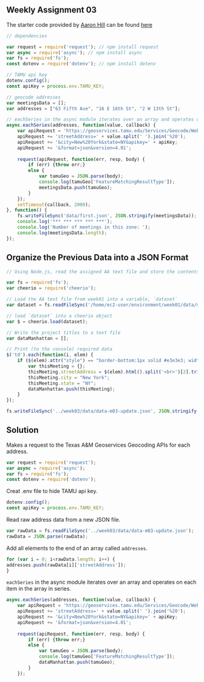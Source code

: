 ## Weekly Assignment 03

The starter code provided by [Aaron Hill](https://github.com/aaronxhill) can be found [here](https://github.com/visualizedata/data-structures/blob/master/weekly_assignment_03.md)

```javascript
// dependencies

var request = require('request'); // npm install request
var async = require('async'); // npm install async
var fs = require('fs');
const dotenv = require('dotenv'); // npm install dotenv

// TAMU api key
dotenv.config();
const apiKey = process.env.TAMU_KEY;

// geocode addresses
var meetingsData = [];
var addresses = ["63 Fifth Ave", "16 E 16th St", "2 W 13th St"];

// eachSeries in the async module iterates over an array and operates on each item in the array in series
async.eachSeries(addresses, function(value, callback) {
    var apiRequest = 'https://geoservices.tamu.edu/Services/Geocode/WebService/GeocoderWebServiceHttpNonParsed_V04_01.aspx?';
    apiRequest += 'streetAddress=' + value.split(' ').join('%20');
    apiRequest += '&city=New%20York&state=NY&apikey=' + apiKey;
    apiRequest += '&format=json&version=4.01';
    
    request(apiRequest, function(err, resp, body) {
        if (err) {throw err;}
        else {
            var tamuGeo = JSON.parse(body);
            console.log(tamuGeo['FeatureMatchingResultType']);
            meetingsData.push(tamuGeo);
        }
    });
    setTimeout(callback, 2000);
}, function() {
    fs.writeFileSync('data/first.json', JSON.stringify(meetingsData));
    console.log('*** *** *** *** ***');
    console.log('Number of meetings in this zone: ');
    console.log(meetingsData.length);
});
```

## Organize the Previous Data into a JSON Format
```javascript
// Using Node.js, read the assigned AA text file and store the contents of the file in a variable

var fs = require('fs');
var cheerio = require('cheerio');

// Load the AA text file from week01 into a variable, `dataset`
var dataset = fs.readFileSync('/home/ec2-user/environment/week01/data/m03.txt');

// load `dataset` into a cheerio object
var $ = cheerio.load(dataset);

// Write the project titles to a text file
var dataManhattan = [];

// Print (to the console) required data
$('td').each(function(i, elem) {
    if ($(elem).attr("style") == "border-bottom:1px solid #e3e3e3; width:260px") {
        var thisMeeting = {};
        thisMeeting.streetAddress = $(elem).html().split('<br>')[2].trim().split(',')[0];
        thisMeeting.city = "New York";
        thisMeeting.state = "NY";
        dataManhattan.push(thisMeeting);
    }
});

fs.writeFileSync('../week03/data/data-m03-update.json', JSON.stringify(dataManhattan));
```

## Solution

Makes a request to the Texas A&M Geoservices Geocoding APIs for each address.

```javascript
var request = require('request');
var async = require('async');
var fs = require('fs');
const dotenv = require('dotenv');
```

Creat .env file to hide TAMU api key.

```javascript
dotenv.config();
const apiKey = process.env.TAMU_KEY;
```

Read raw address data from a new JSON file.

```javascript
var rawData = fs.readFileSync('../week03/data/data-m03-update.json');
rawData = JSON.parse(rawData);
```

Add all elements to the end of an array called `addresses`.

```javascript
for (var i = 0; i<rawData.length; i++) {
addresses.push(rawData[i]['streetAddress']);
}
```

`eachSeries` in the async module iterates over an array and operates on each item in the array in series.

```javascript
async.eachSeries(addresses, function(value, callback) {
    var apiRequest = 'https://geoservices.tamu.edu/Services/Geocode/WebService/GeocoderWebServiceHttpNonParsed_V04_01.aspx?';
    apiRequest += 'streetAddress=' + value.split(' ').join('%20');
    apiRequest += '&city=New%20York&state=NY&apikey=' + apiKey;
    apiRequest += '&format=json&version=4.01';
    
    request(apiRequest, function(err, resp, body) {
        if (err) {throw err;}
        else {
            var tamuGeo = JSON.parse(body);
            console.log(tamuGeo['FeatureMatchingResultType']);
            dataManhattan.push(tamuGeo);
        }
    });
```
